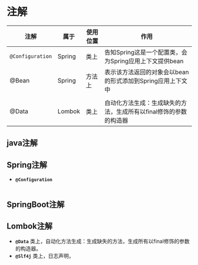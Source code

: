 # 注解
|注解|属于|使用位置|作用|
|---|---|---|---|
|`@Configuration`|Spring|类上|告知Spring这是一个配置类，会为Spring应用上下文提供bean|
|@Bean|Spring|方法上|表示该方法返回的对象会以bean的形式添加到Spring应用上下文中|
|||||
|@Data|Lombok|类上|自动化方法生成：生成缺失的方法，生成所有以final修饰的参数的构造器|
## java注解

## Spring注解
- **`@Configuration`**
```java

```

## SpringBoot注解

## Lombok注解
- **`@Data`** 类上，自动化方法生成：生成缺失的方法，生成所有以final修饰的参数的构造器。
- **`@Slf4j`** 类上，日志声明，